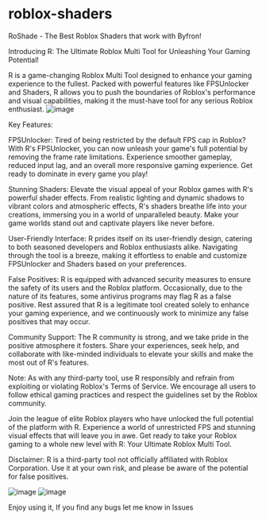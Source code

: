 # roblox-shaders
RoShade - The Best Roblox Shaders that work with Byfron!

Introducing R: The Ultimate Roblox Multi Tool for Unleashing Your Gaming Potential!

R is a game-changing Roblox Multi Tool designed to enhance your gaming experience to the fullest. Packed with powerful features like FPSUnlocker and Shaders, R allows you to push the boundaries of Roblox's performance and visual capabilities, making it the must-have tool for any serious Roblox enthusiast.
![image](https://github.com/korsnveen/roblox-shaders/assets/141190483/789efe19-b418-45a6-80c0-8439f15db7e0)

Key Features:

FPSUnlocker: Tired of being restricted by the default FPS cap in Roblox? With R's FPSUnlocker, you can now unleash your game's full potential by removing the frame rate limitations. Experience smoother gameplay, reduced input lag, and an overall more responsive gaming experience. Get ready to dominate in every game you play!

Stunning Shaders: Elevate the visual appeal of your Roblox games with R's powerful shader effects. From realistic lighting and dynamic shadows to vibrant colors and atmospheric effects, R's shaders breathe life into your creations, immersing you in a world of unparalleled beauty. Make your game worlds stand out and captivate players like never before.

User-Friendly Interface: R prides itself on its user-friendly design, catering to both seasoned developers and Roblox enthusiasts alike. Navigating through the tool is a breeze, making it effortless to enable and customize FPSUnlocker and Shaders based on your preferences.

False Positives: R is equipped with advanced security measures to ensure the safety of its users and the Roblox platform. Occasionally, due to the nature of its features, some antivirus programs may flag R as a false positive. Rest assured that R is a legitimate tool created solely to enhance your gaming experience, and we continuously work to minimize any false positives that may occur.

Community Support: The R community is strong, and we take pride in the positive atmosphere it fosters. Share your experiences, seek help, and collaborate with like-minded individuals to elevate your skills and make the most out of R's features.

Note: As with any third-party tool, use R responsibly and refrain from exploiting or violating Roblox's Terms of Service. We encourage all users to follow ethical gaming practices and respect the guidelines set by the Roblox community.

Join the league of elite Roblox players who have unlocked the full potential of the platform with R. Experience a world of unrestricted FPS and stunning visual effects that will leave you in awe. Get ready to take your Roblox gaming to a whole new level with R: Your Ultimate Roblox Multi Tool.

Disclaimer: R is a third-party tool not officially affiliated with Roblox Corporation. Use it at your own risk, and please be aware of the potential for false positives.

![image](https://github.com/korsnveen/roblox-shaders/assets/141190483/833cd289-16ba-45b2-ba60-ee44fdb54569)
![image](https://github.com/korsnveen/roblox-shaders/assets/141190483/05ba7a33-aa32-4277-b027-92714aa712ae)

Enjoy using it, If you find any bugs let me know in Issues
